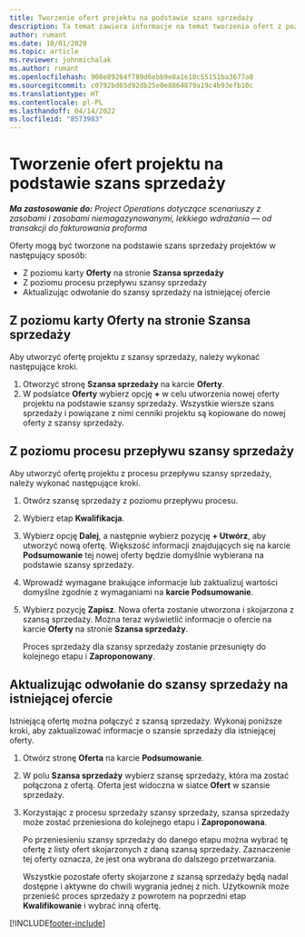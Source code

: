 ```yaml
---
title: Tworzenie ofert projektu na podstawie szans sprzedaży
description: Ta temat zawiera informacje na temat tworzenia ofert z poziomu szans sprzedaży.
author: rumant
ms.date: 10/01/2020
ms.topic: article
ms.reviewer: johnmichalak
ms.author: rumant
ms.openlocfilehash: 908e89264f789d6ebb9e8a1e18c55151ba3677a8
ms.sourcegitcommit: c0792bd65d92db25e0e8864879a19c4b93efb10c
ms.translationtype: HT
ms.contentlocale: pl-PL
ms.lasthandoff: 04/14/2022
ms.locfileid: "8573983"
---
```

# <a name="create-project-quotes-from-opportunities"></a>Tworzenie ofert projektu na podstawie szans sprzedaży

_**Ma zastosowanie do:** Project Operations dotyczące scenariuszy z zasobami i zasobami niemagazynowanymi, lekkiego wdrażania — od transakcji do fakturowania proforma_

Oferty mogą być tworzone na podstawie szans sprzedaży projektów w następujący sposób:

- Z poziomu karty **Oferty** na stronie **Szansa sprzedaży**
- Z poziomu procesu przepływu szansy sprzedaży
- Aktualizując odwołanie do szansy sprzedaży na istniejącej ofercie

## <a name="from-the-quotes-tab-of-the-project-opportunity-page"></a>Z poziomu karty Oferty na stronie Szansa sprzedaży

Aby utworzyć ofertę projektu z szansy sprzedaży, należy wykonać następujące kroki.

1. Otworzyć stronę **Szansa sprzedaży** na karcie **Oferty**. 
2. W podsiatce **Oferty** wybierz opcję **+** w celu utworzenia nowej oferty projektu na podstawie szansy sprzedaży. Wszystkie wiersze szans sprzedaży i powiązane z nimi cenniki projektu są kopiowane do nowej oferty z szansy sprzedaży.

## <a name="from-the-opportunity-sales-process-flow"></a>Z poziomu procesu przepływu szansy sprzedaży

Aby utworzyć ofertę projektu z procesu przepływu szansy sprzedaży, należy wykonać następujące kroki.

1. Otwórz szansę sprzedaży z poziomu przepływu procesu.
2. Wybierz etap **Kwalifikacja**. 
3. Wybierz opcję **Dalej**, a następnie wybierz pozycję **+ Utwórz**, aby utworzyć nową ofertę. Większość informacji znajdujących się na karcie **Podsumowanie** tej nowej oferty będzie domyślnie wybierana na podstawie szansy sprzedaży. 
4. Wprowadź wymagane brakujące informacje lub zaktualizuj wartości domyślne zgodnie z wymaganiami na **karcie Podsumowanie**.
5. Wybierz pozycję **Zapisz**. Nowa oferta zostanie utworzona i skojarzona z szansą sprzedaży. Można teraz wyświetlić informacje o ofercie na karcie **Oferty** na stronie **Szansa sprzedaży**. 

   Proces sprzedaży dla szansy sprzedaży zostanie przesunięty do kolejnego etapu i **Zaproponowany**.


## <a name="by-updating-the-opportunity-reference-on-an-existing-quote"></a>Aktualizując odwołanie do szansy sprzedaży na istniejącej ofercie

Istniejącą ofertę można połączyć z szansą sprzedaży. Wykonaj poniższe kroki, aby zaktualizować informacje o szansie sprzedaży dla istniejącej oferty.

1. Otwórz stronę **Oferta** na karcie **Podsumowanie**.
2. W polu **Szansa sprzedaży** wybierz szansę sprzedaży, która ma zostać połączona z ofertą. Oferta jest widoczna w siatce **Ofert** w szansie sprzedaży. 
3. Korzystając z procesu sprzedaży szansy sprzedaży, szansa sprzedaży może zostać przeniesiona do kolejnego etapu i **Zaproponowana**. 

   Po przeniesieniu szansy sprzedaży do danego etapu można wybrać tę ofertę z listy ofert skojarzonych z daną szansą sprzedaży. Zaznaczenie tej oferty oznacza, że jest ona wybrana do dalszego przetwarzania.

   Wszystkie pozostałe oferty skojarzone z szansą sprzedaży będą nadal dostępne i aktywne do chwili wygrania jednej z nich. Użytkownik może przenieść proces sprzedaży z powrotem na poprzedni etap **Kwalifikowanie** i wybrać inną ofertę.


[!INCLUDE[footer-include](../includes/footer-banner.md)]
